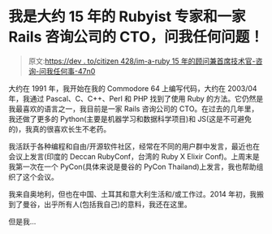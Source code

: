 # 我是大约 15 年的 Rubyist 专家和一家 Rails 咨询公司的 CTO，问我任何问题！

> 原文:[https://dev . to/citizen 428/im-a-ruby 15 年的顾问兼首席技术官-咨询-问我任何事-47n0](https://dev.to/citizen428/im-a-rubyist-for-15-years-and-cto-of-a-rails-consultancy-ask-me-anything-47n0)

大约在 1991 年，我开始在我的 Commodore 64 上编写代码，大约在 2003/04 年，我通过 Pascal、C、C++、Perl 和 PHP 找到了使用 Ruby 的方法。它仍然是我最喜欢的语言之一，我目前是一家 Rails 咨询公司的 CTO。在过去的几年里，我还做了更多的 Python(主要是机器学习和数据科学项目)和 JS(这是不可避免的)，我真的很喜欢长生不老药。

我活跃于各种编程和自由/开源软件社区，经常在不同的用户群中发言，最近也在会议上发言(印度的 Deccan RubyConf，台湾的 Ruby X Elixir Conf)。上周末是我第一次在一个 PyCon(具体来说是曼谷的 PyCon Thailand)上发言，我也帮助组织了这个会议。

我来自奥地利，但也在中国、土耳其和意大利生活和/或工作过。2014 年初，我搬到了曼谷，出乎所有人(包括我自己)的意料，我还在这里。

但是我...